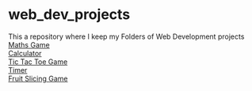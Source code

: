 # web_dev_projects
This a repository where I keep my Folders of Web Development projects <br />
<a href="https://sankarshan26.github.io/web_dev_projects/Maths%20Website%20Game/">Maths Game </a><br />
<a href="https://sankarshan26.github.io/web_dev_projects/Calculator/"> Calculator  </a> <br />
<a href="https://sankarshan26.github.io/web_dev_projects/tic_tac_toe/"> Tic Tac Toe Game </a> <br />
<a href="https://sankarshan26.github.io/web_dev_projects/timer/" > Timer </a>  <br />
<a href="https://sankarshan26.github.io/web_dev_projects/Fruit%20Slicing%20Game/"> Fruit Slicing Game </a> <br />

